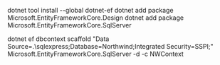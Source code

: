 ﻿dotnet tool install --global dotnet-efdotnet add package Microsoft.EntityFrameworkCore.Designdotnet add package Microsoft.EntityFrameworkCore.SqlServerdotnet ef dbcontext scaffold "Data Source=.\sqlexpress;Database=Northwind;Integrated Security=SSPI;" Microsoft.EntityFrameworkCore.SqlServer -d -c NWContext